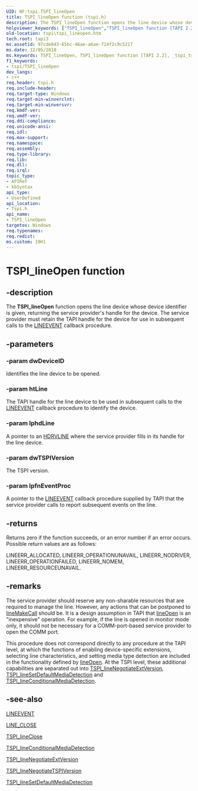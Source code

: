 ```yaml
---
UID: NF:tspi.TSPI_lineOpen
title: TSPI_lineOpen function (tspi.h)
description: The TSPI_lineOpen function opens the line device whose device identifier is given, returning the service provider's handle for the device.
helpviewer_keywords: ["TSPI_lineOpen","TSPI_lineOpen function [TAPI 2.2]","_tspi_tspi_lineopen","tspi.tspi_lineopen","tspi/TSPI_lineOpen"]
old-location: tspi\tspi_lineopen.htm
tech.root: tapi3
ms.assetid: 97cde843-65bc-46ae-a6ae-724f2c9c5217
ms.date: 12/05/2018
ms.keywords: TSPI_lineOpen, TSPI_lineOpen function [TAPI 2.2], _tspi_tspi_lineopen, tspi.tspi_lineopen, tspi/TSPI_lineOpen
f1_keywords:
- tspi/TSPI_lineOpen
dev_langs:
- c++
req.header: tspi.h
req.include-header: 
req.target-type: Windows
req.target-min-winverclnt: 
req.target-min-winversvr: 
req.kmdf-ver: 
req.umdf-ver: 
req.ddi-compliance: 
req.unicode-ansi: 
req.idl: 
req.max-support: 
req.namespace: 
req.assembly: 
req.type-library: 
req.lib: 
req.dll: 
req.irql: 
topic_type:
- APIRef
- kbSyntax
api_type:
- UserDefined
api_location:
- Tspi.h
api_name:
- TSPI_lineOpen
targetos: Windows
req.typenames: 
req.redist: 
ms.custom: 19H1
---
```


# TSPI_lineOpen function


## -description


The 
<b>TSPI_lineOpen</b> function opens the line device whose device identifier is given, returning the service provider's handle for the device. The service provider must retain the TAPI handle for the device for use in subsequent calls to the 
<a href="https://docs.microsoft.com/windows/desktop/api/tspi/nc-tspi-lineevent">LINEEVENT</a> callback procedure.


## -parameters




### -param dwDeviceID

Identifies the line device to be opened.


### -param htLine

The TAPI handle for the line device to be used in subsequent calls to the 
<a href="https://docs.microsoft.com/windows/desktop/api/tspi/nc-tspi-lineevent">LINEEVENT</a> callback procedure to identify the device.


### -param lphdLine

A pointer to an 
<a href="https://docs.microsoft.com/windows/desktop/Tapi/hdrvline">HDRVLINE</a> where the service provider fills in its handle for the line device.


### -param dwTSPIVersion

The TSPI version.


### -param lpfnEventProc

A pointer to the 
<a href="https://docs.microsoft.com/windows/desktop/api/tspi/nc-tspi-lineevent">LINEEVENT</a> callback procedure supplied by TAPI that the service provider calls to report subsequent events on the line.


## -returns



Returns zero if the function succeeds, or an error number if an error occurs. Possible return values are as follows:

LINEERR_ALLOCATED, LINEERR_OPERATIONUNAVAIL, LINEERR_NODRIVER, LINEERR_OPERATIONFAILED, LINEERR_NOMEM, LINEERR_RESOURCEUNAVAIL.




## -remarks



The service provider should reserve any non-sharable resources that are required to manage the line. However, any actions that can be postponed to 
<a href="https://docs.microsoft.com/windows/desktop/api/tapi/nf-tapi-linemakecall">lineMakeCall</a> should be. It is a design assumption in TAPI that 
<a href="https://docs.microsoft.com/windows/desktop/api/tapi/nf-tapi-lineopen">lineOpen</a> is an "inexpensive" operation. For example, if the line is opened in monitor mode only, it should not be necessary for a COMM-port-based service provider to open the COMM port.

This procedure does not correspond directly to any procedure at the TAPI level, at which the functions of enabling device-specific extensions, selecting line characteristics, and setting media type detection are included in the functionality defined by 
<a href="https://docs.microsoft.com/windows/desktop/api/tapi/nf-tapi-lineopen">lineOpen</a>. At the TSPI level, these additional capabilities are separated out into 
<a href="https://docs.microsoft.com/windows/desktop/api/tspi/nf-tspi-tspi_linenegotiateextversion">TSPI_lineNegotiateExtVersion</a>, 
<a href="https://docs.microsoft.com/windows/desktop/api/tspi/nf-tspi-tspi_linesetdefaultmediadetection">TSPI_lineSetDefaultMediaDetection</a> and 
<a href="https://docs.microsoft.com/windows/desktop/api/tspi/nf-tspi-tspi_lineconditionalmediadetection">TSPI_lineConditionalMediaDetection</a>.




## -see-also




<a href="https://docs.microsoft.com/windows/desktop/api/tspi/nc-tspi-lineevent">LINEEVENT</a>



<a href="https://docs.microsoft.com/previous-versions/windows/desktop/legacy/ms725220(v=vs.85)">LINE_CLOSE</a>



<a href="https://docs.microsoft.com/windows/desktop/api/tspi/nf-tspi-tspi_lineclose">TSPI_lineClose</a>



<a href="https://docs.microsoft.com/windows/desktop/api/tspi/nf-tspi-tspi_lineconditionalmediadetection">TSPI_lineConditionalMediaDetection</a>



<a href="https://docs.microsoft.com/windows/desktop/api/tspi/nf-tspi-tspi_linenegotiateextversion">TSPI_lineNegotiateExtVersion</a>



<a href="https://docs.microsoft.com/windows/desktop/api/tspi/nf-tspi-tspi_linenegotiatetspiversion">TSPI_lineNegotiateTSPIVersion</a>



<a href="https://docs.microsoft.com/windows/desktop/api/tspi/nf-tspi-tspi_linesetdefaultmediadetection">TSPI_lineSetDefaultMediaDetection</a>
 

 

